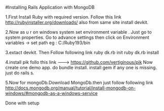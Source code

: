 #Installing Rails Application with MongoDB

1.First Install Ruby with required version.
  Follow this link http://rubyinstaller.org/downloads/
  also from same site install devkit.

2.Now as u r on windows system set environment variable .
  Just go to system properties.
  Go to advance settings
  then click on Environment variables -> set path eg : C:/Ruby193/bin

3.extact devkit. Then Follow following link
  ruby dk.rb init
  ruby dk.rb install

4.install pik follo this link ---> https://github.com/vertiginous/pik
  Now create one demo app. do bundle install. install gem if any one is missing.
  just do rails s.

5.Now for mongoDb.Download MongoDb.then just follow following link
  http://docs.mongodb.org/manual/tutorial/install-mongodb-on-windows/#mongodb-as-a-windows-service

Done with setup
 
 
  